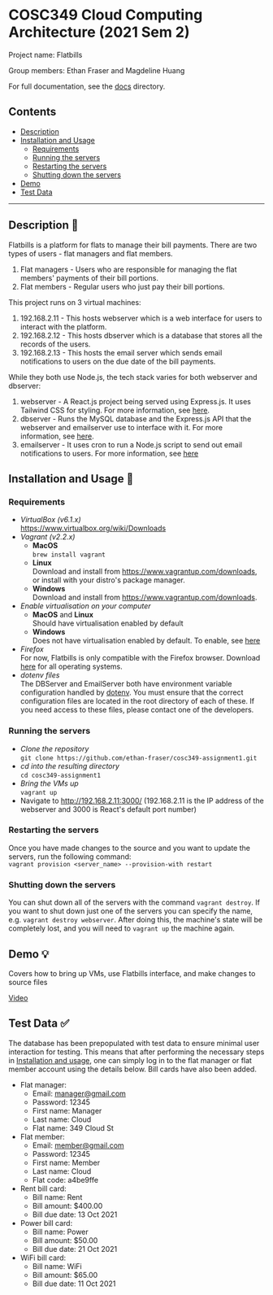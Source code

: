 # COSC349 Cloud Computing Architecture (2021 Sem 2)

Project name: Flatbills

Group members: Ethan Fraser and Magdeline Huang

For full documentation, see the [docs](./docs/index.md) directory.

## Contents
- [Description](#description-)
- [Installation and Usage](#installation-and-usage-)
    - [Requirements](#requirements)
    - [Running the servers](#running-the-servers)
    - [Restarting the servers](#restarting-the-servers)
    - [Shutting down the servers](#shutting-down-the-servers)
- [Demo](#demo-)
- [Test Data](#test-data-)

---

## Description 📃
Flatbills is a platform for flats to manage their bill payments. There are two types of users - flat managers and flat members.
1. Flat managers - Users who are responsible for managing the flat members' payments of their bill portions.
2. Flat members - Regular users who just pay their bill portions.

This project runs on 3 virtual machines:
1. 192.168.2.11 - This hosts webserver which is a web interface for users to interact with the platform.
2. 192.168.2.12 - This hosts dbserver which is a database that stores all the records of the users.
3. 192.168.2.13 - This hosts the email server which sends email notifications to users on the due date of the bill payments.

While they both use Node.js, the tech stack varies for both webserver and dbserver:
1. webserver - A React.js project being served using Express.js. It uses Tailwind CSS for styling. For more information, see [here](./docs/webserver/index.md).
2. dbserver - Runs the MySQL database and the Express.js API that the webserver and emailserver use to interface with it. For more information, see [here](./docs/dbserver/index.md).
3. emailserver - It uses cron to run a Node.js script to send out email notifications to users. For more information, see [here](./docs/emailserver/index.md)

## Installation and Usage 🧭

### Requirements
- *VirtualBox (v6.1.x)*\
https://www.virtualbox.org/wiki/Downloads
- *Vagrant (v2.2.x)*
    - **MacOS**\
    `brew install vagrant`
    - **Linux**\
    Download and install from https://www.vagrantup.com/downloads, or install with your distro's package manager.
    - **Windows**\
    Download and install from https://www.vagrantup.com/downloads.
- *Enable virtualisation on your computer*
    - **MacOS** and **Linux**\
    Should have virtualisation enabled by default
    - **Windows**\
    Does not have virtualisation enabled by default. To enable, see [here](https://www.youtube.com/watch?v=MOuTxfzCvMY)
- *Firefox*\
    For now, Flatbills is only compatible with the Firefox browser. Download [here](https://www.mozilla.org/en-GB/firefox/browsers/) for all operating systems.
- *dotenv files*\
    The DBServer and EmailServer both have environment variable configuration handled by [dotenv](https://www.npmjs.com/package/dotenv). You must ensure that the correct configuration files are located in the root directory of each of these. If you need access to these files, please contact one of the developers.

### Running the servers
- *Clone the repository*\
    `git clone https://github.com/ethan-fraser/cosc349-assignment1.git`
- *cd into the resulting directory*\
    `cd cosc349-assignment1`
- *Bring the VMs up*\
    `vagrant up`
- Navigate to http://192.168.2.11:3000/ (192.168.2.11 is the IP address of the webserver and 3000 is React's default port number)

### Restarting the servers
Once you have made changes to the source and you want to update the servers, run the following command:\
`vagrant provision <server_name> --provision-with restart`

### Shutting down the servers
You can shut down all of the servers with the command `vagrant destroy`. If you want to shut down just one of the servers you can specify the name, e.g. `vagrant destroy webserver`. After doing this, the machine's state will be completely lost, and you will need to `vagrant up` the machine again.

## Demo 💡
Covers how to bring up VMs, use Flatbills interface, and make changes to source files

[Video](https://user-images.githubusercontent.com/54191678/132607415-d2cb6c6b-8b23-4e74-97ef-74e12891afe0.mp4)

## Test Data ✅
The database has been prepopulated with test data to ensure minimal user interaction for testing. This means that after performing the necessary steps in [Installation and usage](#installation-and-usage-), one can simply log in to the flat manager or flat member account using the details below. Bill cards have also been added.

- Flat manager:
    - Email: manager@gmail.com
    - Password: 12345
    - First name: Manager
    - Last name: Cloud
    - Flat name: 349 Cloud St
- Flat member:
    - Email: member@gmail.com
    - Password: 12345
    - First name: Member
    - Last name: Cloud
    - Flat code: a4be9ffe
- Rent bill card:
    - Bill name: Rent
    - Bill amount: $400.00
    - Bill due date: 13 Oct 2021
- Power bill card:
    - Bill name: Power
    - Bill amount: $50.00
    - Bill due date: 21 Oct 2021
- WiFi bill card:
    - Bill name: WiFi
    - Bill amount: $65.00
    - Bill due date: 11 Oct 2021

